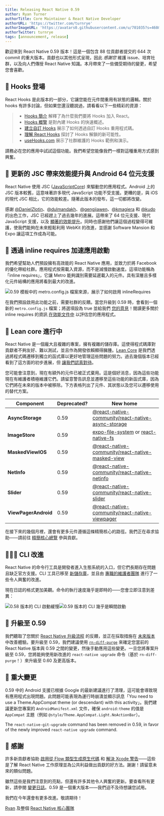 ```yaml
---
title: Releasing React Native 0.59
author: Ryan Turner
authorTitle: Core Maintainer & React Native Developer
authorURL: 'https://twitter.com/turnrye'
authorImageURL: 'https://avatars0.githubusercontent.com/u/701035?s=460&v=4'
authorTwitter: turnrye
tags: [announcement, release]
---
```


歡迎來到 React Native 0.59 版本！這是一個包含 88 位貢獻者提交的 644 次 commit 的重大版本。貢獻也以其他形式呈現，因此 _感謝您_ 維護 issue、培育社群，以及向人們傳授 React Native 知識。本月帶來了一些備受期待的變更，希望您會喜歡。

## 🎣 Hooks 登場

React Hooks 是此版本的一部分，它讓您能在元件間重用有狀態的邏輯。關於 hooks 有許多討論，但如果您還沒聽說過，請看看以下一些精彩的資源：

> - [Hooks 簡介](https://reactjs.org/docs/hooks-intro.html) 解釋了為什麼我們要將 Hooks 加入 React。
> - [Hooks 概覽](https://reactjs.org/docs/hooks-overview.html) 是對內建 Hooks 的快速概述。
> - [建立自訂 Hooks](https://reactjs.org/docs/hooks-custom.html) 展示了如何透過自訂 Hooks 重用程式碼。
> - [理解 React Hooks](https://medium.com/@dan_abramov/making-sense-of-react-hooks-fdbde8803889) 探討了 Hooks 解鎖的新可能性。
> - [useHooks.com](https://usehooks.com/) 展示了社群維護的 Hooks 範例和演示。

請務必在您的應用中試試這個功能。我們希望您能像我們一樣對這種重用方式感到興奮。

## 📱 更新的 JSC 帶來效能提升與 Android 64 位元支援

React Native 使用 JSC ([JavaScriptCore](https://webkit.org/)) 來驅動您的應用程式。Android 上的 JSC 版本較舊，這意味著許多現代 JavaScript 功能不受支援。更糟的是，與 iOS 的現代 JSC 相比，它的效能較差。隨著此版本的發布，這一切都將改變。

感謝 [@DanielZlotin](https://github.com/danielzlotin)、[@dulmandakh](https://github.com/dulmandakh)、[@gengjiawen](https://github.com/gengjiawen)、[@kmagiera](https://github.com/kmagiera) 和 [@kudo](https://github.com/kudo) 的出色工作，JSC 已經趕上了過去幾年的進展。這帶來了 64 位元支援、現代 JavaScript 支援，以及 [顯著的效能提升](https://github.com/react-native-community/jsc-android-buildscripts/tree/master/measure)。同時也感謝他們讓這個過程變得可維護，使我們能夠在未來輕鬆利用 WebKit 的改進，並感謝 Software Mansion 和 Expo 讓這項工作成為可能。

## 💨 透過 inline requires 加速應用啟動

我們希望幫助人們預設擁有高效能的 React Native 應用，並致力於將 Facebook 的優化帶給社群。應用程式按需載入資源，而不是減慢啟動速度。這項功能稱為「inline requires」，它讓 Metro 能夠識別需要延遲載入的元件。具有深層且多樣化元件結構的應用將看到最大的改進。

![0.59 模板中的 `metro.config.js` 檔案來源，展示了如何啟用 `inlineRequires`](/blog/assets/inline-requires.png)

在我們預設啟用此功能之前，需要社群的反饋。當您升級到 0.59 時，會看到一個新的 `metro.config.js` 檔案；將選項設為 true 並給我們 [您的意見](https://twitter.com/hashtag/inline-requires)！閱讀更多關於 inline requires 的資訊 [在效能文件中](/docs/performance#inline-requires) 以評估您的應用程式。

## 🚅 Lean core 進行中

React Native 是一個龐大且複雜的專案，擁有複雜的儲存庫。這使得程式碼庫對貢獻者不夠友好、難以測試，並且作為開發依賴顯得臃腫。[Lean Core](https://github.com/react-native-community/discussions-and-proposals/issues/6) 是我們透過將程式碼遷移到獨立的函式庫以更好地管理這些問題的努力。過去幾個版本已經看到了這方面的初步進展，但 [讓我們認真對待](https://www.youtube.com/watch?v=FMLKb4or8yg)。

您可能會注意到，現在有額外的元件已被正式棄用。這是個好消息，因為這些功能現在有維護者積極維護它們。請留意警告訊息並遷移至這些功能的新函式庫，因為它們將在未來的版本中被移除。下方表格列出了元件、其狀態以及您可以遷移使用的替代方案。

| Component            | Deprecated? | New home                                                                                                                                                 |
| -------------------- | ----------- | -------------------------------------------------------------------------------------------------------------------------------------------------------- |
| **AsyncStorage**     | 0.59        | [@react-native-community/react-native-async-storage](https://github.com/react-native-community/react-native-async-storage)                               |
| **ImageStore**       | 0.59        | [expo-file-system](https://github.com/expo/expo/tree/master/packages/expo-file-system) or [react-native-fs](https://github.com/itinance/react-native-fs) |
| **MaskedViewIOS**    | 0.59        | [@react-native-community/react-native-masked-view](https://github.com/react-native-community/react-native-masked-view)                                   |
| **NetInfo**          | 0.59        | [@react-native-community/react-native-netinfo](https://github.com/react-native-community/react-native-netinfo)                                           |
| **Slider**           | 0.59        | [@react-native-community/react-native-slider](https://github.com/react-native-community/react-native-slider)                                             |
| **ViewPagerAndroid** | 0.59        | [@react-native-community/react-native-viewpager](https://github.com/react-native-community/react-native-viewpager)                                       |

在接下來的幾個月裡，還會有更多元件遵循這條精簡核心的路徑。我們正在尋求協助——請前往 [精簡核心總覽](https://github.com/facebook/react-native/issues/23313) 參與貢獻。

## 👩🏽‍💻 CLI 改進

React Native 的命令行工具是開發者進入生態系統的入口，但它們長期存在問題且缺乏官方支援。CLI 工具已移至 [新儲存庫](https://github.com/react-native-community/react-native-cli)，並且由 [專職的維護者團隊](https://blog.callstack.io/the-react-native-cli-has-a-new-home-79b63838f0e6) 進行了一些令人興奮的改進。

現在日誌的格式更加美觀。命令的執行速度幾乎是即時的——您會立即注意到差異：

![0.58 版本的 CLI 啟動緩慢](/blog/assets/0.58-cli-speed.png)![0.59 版本的 CLI 幾乎是瞬間啟動](/blog/assets/0.59-cli-speed.png)

## 🚀 升級至 0.59

我們聽取了您關於 [React Native 升級流程](https://github.com/react-native-community/discussions-and-proposals/issues/68) 的反饋，並正在採取措施在 [未來版本](https://github.com/react-native-community/discussions-and-proposals/issues/64#issuecomment-444775432) 中改善體驗。要升級至 0.59，我們建議使用 [`rn-diff-purge`](https://github.com/react-native-community/rn-diff-purge) 來確定您當前的 React Native 版本與 0.59 之間的變更，然後手動應用這些變更。一旦您將專案升級至 0.59，您將能夠使用新改進的 `react-native upgrade` 命令（基於 `rn-diff-purge`！）來升級至 0.60 及更高版本。

## 🔨 重大變更

0.59 中的 Android 支援已根據 Google 的最新建議進行了清理，這可能會導致現有應用程式出現問題。此問題可能表現為運行時崩潰並顯示訊息「You need to use a Theme.AppCompat theme (or descendant) with this activity」。我們建議更新您專案的 `AndroidManifest.xml` 文件，確保 `android:theme` 的值是 `AppCompat` 主題（例如 `@style/Theme.AppCompat.Light.NoActionBar`）。

The `react-native-git-upgrade` command has been removed in 0.59, in favor of the newly improved `react-native upgrade` command.

## 🤗 感謝

許多新貢獻者協助 [啟用從 Flow 類型生成原生代碼](https://github.com/facebook/react-native/issues/22990) 和 [解決 Xcode 警告](https://github.com/facebook/react-native/issues/22609)——這些是了解 React Native 工作原理並為公共利益做出貢獻的好方法。謝謝！請留意未來的類似問題。

雖然這些是我們注意到的亮點，但還有許多其他令人興奮的更新。要查看所有更新，請參閱 [變更日誌](https://github.com/react-native-community/react-native-releases/blob/master/CHANGELOG.md)。0.59 是一個重大版本——我們迫不及待想讓您試用。

我們在今年還會有更多改進。敬請期待！

[Ryan](https://github.com/turnrye) 及整個 [React Native 核心團隊](https://twitter.com/reactnative)